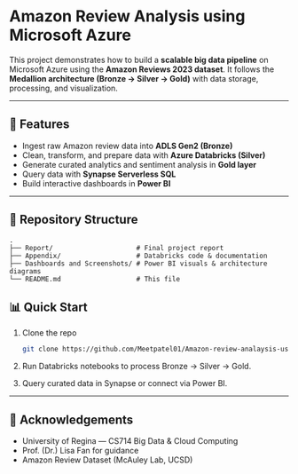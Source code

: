 # Amazon Review Analysis using Microsoft Azure

This project demonstrates how to build a **scalable big data pipeline** on Microsoft Azure using the **Amazon Reviews 2023 dataset**.
It follows the **Medallion architecture (Bronze → Silver → Gold)** with data storage, processing, and visualization.

---

## 🚀 Features

* Ingest raw Amazon review data into **ADLS Gen2 (Bronze)**
* Clean, transform, and prepare data with **Azure Databricks (Silver)**
* Generate curated analytics and sentiment analysis in **Gold layer**
* Query data with **Synapse Serverless SQL**
* Build interactive dashboards in **Power BI**

---

## 📂 Repository Structure

```
.
├── Report/                     # Final project report
├── Appendix/                   # Databricks code & documentation
├── Dashboards and Screenshots/ # Power BI visuals & architecture diagrams
└── README.md                   # This file
```


## 📊 Quick Start

1. Clone the repo

   ```bash
   git clone https://github.com/Meetpatel01/Amazon-review-analaysis-using-Microsoft-Azure.git
   ```
2. Run Databricks notebooks to process Bronze → Silver → Gold.
3. Query curated data in Synapse or connect via Power BI.

---

## 📌 Acknowledgements

* University of Regina — CS714 Big Data & Cloud Computing
* Prof. (Dr.) Lisa Fan for guidance
* Amazon Review Dataset (McAuley Lab, UCSD)

